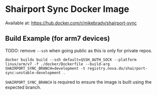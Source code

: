 # Shairport Sync Docker Image

Available at: https://hub.docker.com/r/mikebrady/shairport-sync

## Build Example (for arm7 devices)

TODO: remove `--ssh` when going public as this is only for private repos.
```
docker buildx build --ssh default=$SSH_AUTH_SOCK --platform linux/arm/v7 -f ./docker/Dockerfile --build-arg SHAIRPORT_SYNC_BRANCH=development -t registry.nova.do/shairport-sync:unstable-development .
```

`SHAIRPORT_SYNC_BRANCH` is required to ensure the image is built using the expected branch.